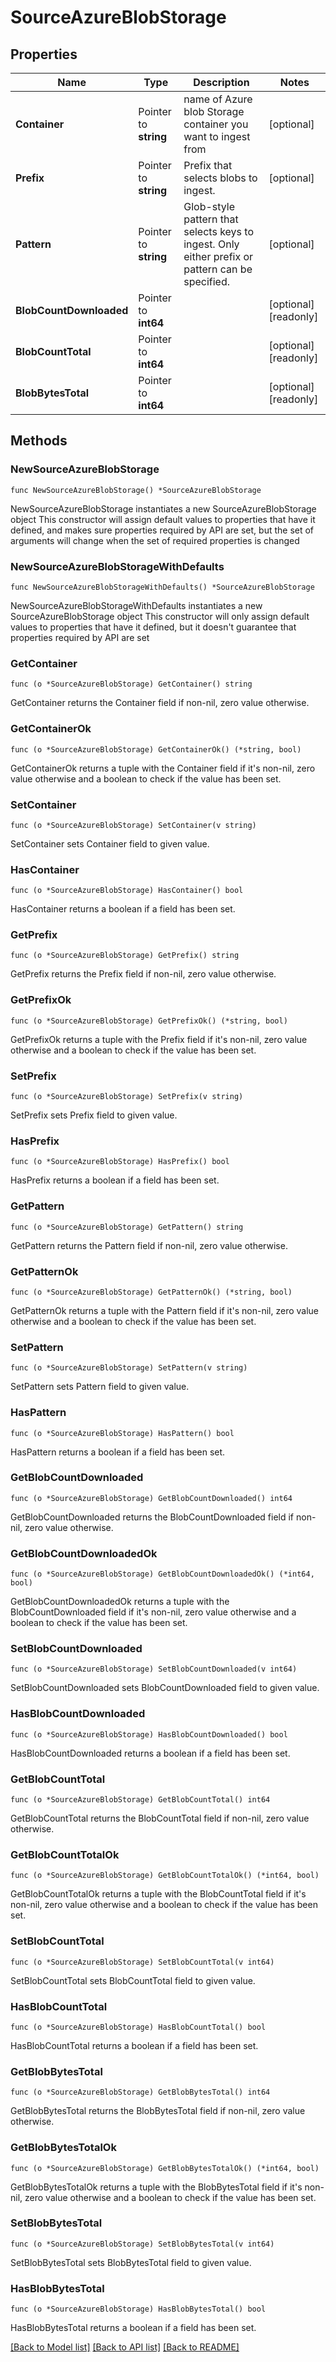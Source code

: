 # SourceAzureBlobStorage

## Properties

Name | Type | Description | Notes
------------ | ------------- | ------------- | -------------
**Container** | Pointer to **string** | name of Azure blob Storage container you want to ingest from | [optional] 
**Prefix** | Pointer to **string** | Prefix that selects blobs to ingest. | [optional] 
**Pattern** | Pointer to **string** | Glob-style pattern that selects keys to ingest. Only either prefix or pattern can be specified. | [optional] 
**BlobCountDownloaded** | Pointer to **int64** |  | [optional] [readonly] 
**BlobCountTotal** | Pointer to **int64** |  | [optional] [readonly] 
**BlobBytesTotal** | Pointer to **int64** |  | [optional] [readonly] 

## Methods

### NewSourceAzureBlobStorage

`func NewSourceAzureBlobStorage() *SourceAzureBlobStorage`

NewSourceAzureBlobStorage instantiates a new SourceAzureBlobStorage object
This constructor will assign default values to properties that have it defined,
and makes sure properties required by API are set, but the set of arguments
will change when the set of required properties is changed

### NewSourceAzureBlobStorageWithDefaults

`func NewSourceAzureBlobStorageWithDefaults() *SourceAzureBlobStorage`

NewSourceAzureBlobStorageWithDefaults instantiates a new SourceAzureBlobStorage object
This constructor will only assign default values to properties that have it defined,
but it doesn't guarantee that properties required by API are set

### GetContainer

`func (o *SourceAzureBlobStorage) GetContainer() string`

GetContainer returns the Container field if non-nil, zero value otherwise.

### GetContainerOk

`func (o *SourceAzureBlobStorage) GetContainerOk() (*string, bool)`

GetContainerOk returns a tuple with the Container field if it's non-nil, zero value otherwise
and a boolean to check if the value has been set.

### SetContainer

`func (o *SourceAzureBlobStorage) SetContainer(v string)`

SetContainer sets Container field to given value.

### HasContainer

`func (o *SourceAzureBlobStorage) HasContainer() bool`

HasContainer returns a boolean if a field has been set.

### GetPrefix

`func (o *SourceAzureBlobStorage) GetPrefix() string`

GetPrefix returns the Prefix field if non-nil, zero value otherwise.

### GetPrefixOk

`func (o *SourceAzureBlobStorage) GetPrefixOk() (*string, bool)`

GetPrefixOk returns a tuple with the Prefix field if it's non-nil, zero value otherwise
and a boolean to check if the value has been set.

### SetPrefix

`func (o *SourceAzureBlobStorage) SetPrefix(v string)`

SetPrefix sets Prefix field to given value.

### HasPrefix

`func (o *SourceAzureBlobStorage) HasPrefix() bool`

HasPrefix returns a boolean if a field has been set.

### GetPattern

`func (o *SourceAzureBlobStorage) GetPattern() string`

GetPattern returns the Pattern field if non-nil, zero value otherwise.

### GetPatternOk

`func (o *SourceAzureBlobStorage) GetPatternOk() (*string, bool)`

GetPatternOk returns a tuple with the Pattern field if it's non-nil, zero value otherwise
and a boolean to check if the value has been set.

### SetPattern

`func (o *SourceAzureBlobStorage) SetPattern(v string)`

SetPattern sets Pattern field to given value.

### HasPattern

`func (o *SourceAzureBlobStorage) HasPattern() bool`

HasPattern returns a boolean if a field has been set.

### GetBlobCountDownloaded

`func (o *SourceAzureBlobStorage) GetBlobCountDownloaded() int64`

GetBlobCountDownloaded returns the BlobCountDownloaded field if non-nil, zero value otherwise.

### GetBlobCountDownloadedOk

`func (o *SourceAzureBlobStorage) GetBlobCountDownloadedOk() (*int64, bool)`

GetBlobCountDownloadedOk returns a tuple with the BlobCountDownloaded field if it's non-nil, zero value otherwise
and a boolean to check if the value has been set.

### SetBlobCountDownloaded

`func (o *SourceAzureBlobStorage) SetBlobCountDownloaded(v int64)`

SetBlobCountDownloaded sets BlobCountDownloaded field to given value.

### HasBlobCountDownloaded

`func (o *SourceAzureBlobStorage) HasBlobCountDownloaded() bool`

HasBlobCountDownloaded returns a boolean if a field has been set.

### GetBlobCountTotal

`func (o *SourceAzureBlobStorage) GetBlobCountTotal() int64`

GetBlobCountTotal returns the BlobCountTotal field if non-nil, zero value otherwise.

### GetBlobCountTotalOk

`func (o *SourceAzureBlobStorage) GetBlobCountTotalOk() (*int64, bool)`

GetBlobCountTotalOk returns a tuple with the BlobCountTotal field if it's non-nil, zero value otherwise
and a boolean to check if the value has been set.

### SetBlobCountTotal

`func (o *SourceAzureBlobStorage) SetBlobCountTotal(v int64)`

SetBlobCountTotal sets BlobCountTotal field to given value.

### HasBlobCountTotal

`func (o *SourceAzureBlobStorage) HasBlobCountTotal() bool`

HasBlobCountTotal returns a boolean if a field has been set.

### GetBlobBytesTotal

`func (o *SourceAzureBlobStorage) GetBlobBytesTotal() int64`

GetBlobBytesTotal returns the BlobBytesTotal field if non-nil, zero value otherwise.

### GetBlobBytesTotalOk

`func (o *SourceAzureBlobStorage) GetBlobBytesTotalOk() (*int64, bool)`

GetBlobBytesTotalOk returns a tuple with the BlobBytesTotal field if it's non-nil, zero value otherwise
and a boolean to check if the value has been set.

### SetBlobBytesTotal

`func (o *SourceAzureBlobStorage) SetBlobBytesTotal(v int64)`

SetBlobBytesTotal sets BlobBytesTotal field to given value.

### HasBlobBytesTotal

`func (o *SourceAzureBlobStorage) HasBlobBytesTotal() bool`

HasBlobBytesTotal returns a boolean if a field has been set.


[[Back to Model list]](../README.md#documentation-for-models) [[Back to API list]](../README.md#documentation-for-api-endpoints) [[Back to README]](../README.md)


